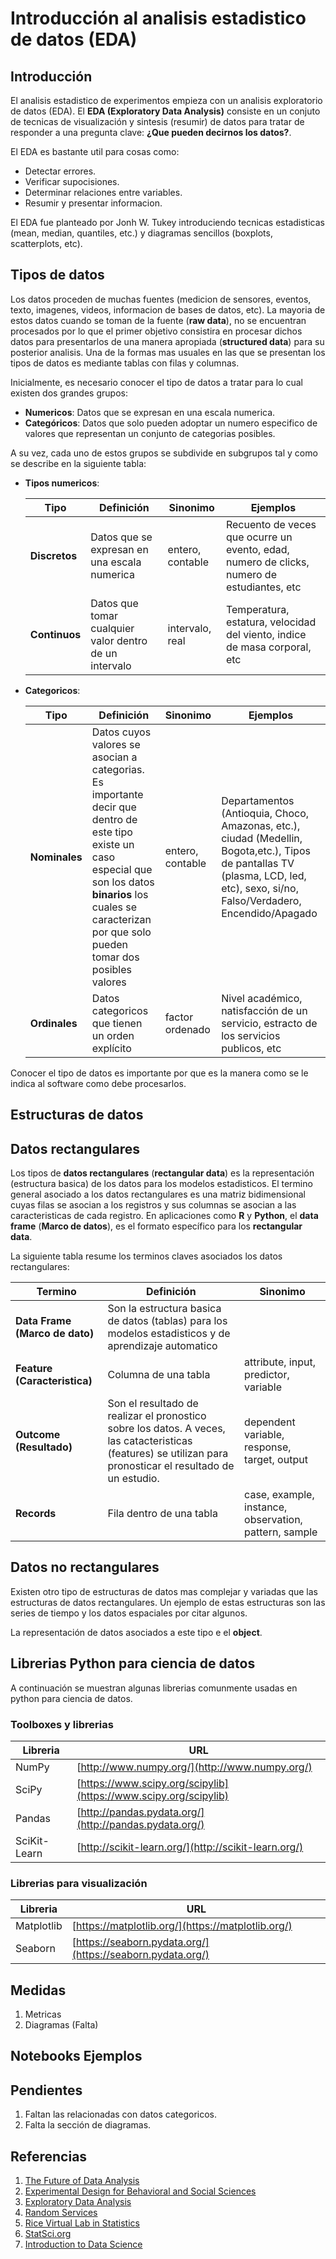 # Introducción al analisis estadistico de datos (EDA)

## Introducción

El analisis estadistico de experimentos empieza con un analisis exploratorio de datos (EDA). El **EDA (Exploratory Data Analysis)** consiste en un conjuto de tecnicas de visualización y sintesis (resumir) de datos para tratar de responder a una pregunta clave: **¿Que pueden decirnos los datos?**. 

El EDA es bastante util para cosas como:
* Detectar errores.
* Verificar supocisiones.
* Determinar relaciones entre variables.
* Resumir y presentar informacion.

El EDA fue planteado por Jonh W. Tukey introduciendo tecnicas estadisticas (mean, median, quantiles, etc.) y diagramas sencillos (boxplots, scatterplots, etc).

## Tipos de datos

Los datos proceden de muchas fuentes (medicion de sensores, eventos, texto, imagenes, videos, informacion de bases de datos, etc). La mayoria de estos datos cuando se toman de la fuente (**raw data**), no se encuentran procesados por lo que el primer objetivo consistira en procesar dichos datos para presentarlos de una manera apropiada (**structured data**) para su posterior analisis. Una de la formas mas usuales en las que se presentan los tipos de datos es mediante tablas con filas y columnas.

Inicialmente, es necesario conocer el tipo de datos a tratar para lo cual existen dos grandes grupos:
* **Numericos**: Datos que se expresan en una escala numerica.
* **Categóricos**: Datos que solo pueden adoptar un numero especifico de valores que representan un conjunto de categorias posibles.

A su vez, cada uno de estos grupos se subdivide en subgrupos tal y como se describe en la siguiente tabla:
* **Tipos numericos**:
  
  |Tipo|Definición|Sinonimo|Ejemplos|
  |---|---|---|---|
  |**Discretos**|Datos que se expresan en una escala numerica|entero, contable|Recuento de veces que ocurre un evento, edad, numero de clicks, numero de estudiantes, etc|
  |**Continuos**|Datos que tomar cualquier valor dentro de un intervalo|intervalo, real|Temperatura, estatura, velocidad del viento, indice de masa corporal, etc|
 

* **Categoricos**:

  |Tipo|Definición|Sinonimo|Ejemplos|
  |---|---|---|---|
  |**Nominales**|Datos cuyos valores se asocian a categorias. Es importante decir que dentro de este tipo existe un caso especial que son los datos **binarios** los cuales se caracterizan por que solo pueden tomar dos posibles valores|entero, contable|Departamentos (Antioquia, Choco, Amazonas, etc.), ciudad (Medellin, Bogota,etc.), Tipos de pantallas TV (plasma, LCD, led, etc), sexo, si/no, Falso/Verdadero, Encendido/Apagado|
  |**Ordinales**|Datos categoricos que tienen un orden explícito|factor ordenado|Nivel académico, natisfacción de un servicio, estracto de los servicios publicos, etc|

Conocer el tipo de datos es importante por que es la manera como se le indica al software como debe procesarlos.

## Estructuras de datos

## Datos rectangulares

Los tipos de **datos rectangulares** (**rectangular data**) es la representación (estructura basica) de los datos para los modelos estadisticos. El termino general asociado a los datos rectangulares es una matriz bidimensional cuyas filas se asocian a los registros y sus columnas se asocian a las caracteristicas de cada registro. En aplicaciones como **R** y **Python**, el **data frame** (**Marco de datos**), es el formato específico para los **rectangular data**. 

La siguiente tabla resume los terminos claves asociados los datos rectangulares:

|Termino|Definición|Sinonimo|
|---|---|---|
|**Data Frame (Marco de dato)** |Son la estructura basica de datos (tablas) para los modelos estadisticos y de aprendizaje automatico||
|**Feature (Caracteristica)**|Columna de una tabla|attribute, input, predictor, variable|
|**Outcome (Resultado)**|Son el resultado de realizar el pronostico sobre los datos. A veces, las catacteristicas (features) se utilizan para pronosticar el resultado de un estudio.|dependent variable, response, target, output|
|**Records**|Fila dentro de una tabla|case, example, instance, observation, pattern, sample|

## Datos no rectangulares

Existen otro tipo de estructuras de datos mas complejar y variadas que las estructuras de datos rectangulares. Un ejemplo de estas estructuras son las series de tiempo y los datos espaciales por citar algunos.

La representación de datos asociados a este tipo e el **object**.


## Librerias Python para ciencia de datos

A continuación se muestran algunas librerias comunmente usadas en python para ciencia de datos.

### Toolboxes y librerias

|Libreria|URL|
|---|---|
|NumPy|[http://www.numpy.org/](http://www.numpy.org/)|
|SciPy|[https://www.scipy.org/scipylib](https://www.scipy.org/scipylib)|
|Pandas|[http://pandas.pydata.org/](http://pandas.pydata.org/)|
|SciKit-Learn|[http://scikit-learn.org/](http://scikit-learn.org/)|


### Librerias para visualización

|Libreria|URL|
|---|---|
|Matplotlib|[https://matplotlib.org/](https://matplotlib.org/)|
|Seaborn|[https://seaborn.pydata.org/](https://seaborn.pydata.org/)|

## Medidas

1. Metricas 
2. Diagramas (Falta)

## Notebooks Ejemplos


## Pendientes

1. Faltan las relacionadas con datos categoricos.
2. Falta la sección de diagramas.

## Referencias

1. [The Future of Data Analysis](http://www.mat.ufrgs.br/~viali/estatistica/mat2274/material/textos/2237638.pdf)
2. [Experimental Design for Behavioral and Social Sciences](https://www.stat.cmu.edu/~hseltman/309/)
3. [Exploratory Data Analysis](https://www.stat.cmu.edu/~hseltman/309/Book/chapter4.pdf)
4. [Random Services](https://www.randomservices.org/)
5. [Rice Virtual Lab in Statistics](https://onlinestatbook.com/rvls.html)
6. [StatSci.org](http://www.statsci.org/)
7. [Introduction to Data Science](https://bcourses.berkeley.edu/courses/1267848)


